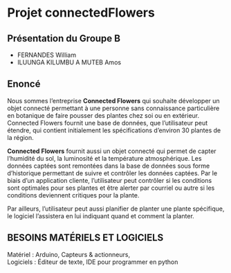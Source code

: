 # Projet connectedFlowers

## Présentation du Groupe B
* FERNANDES William  
* ILUUNGA KILUMBU A MUTEB Amos

## Enoncé
Nous sommes l’entreprise **Connected Flowers** qui souhaite développer un objet connecté permettant à une personne sans connaissance particulière en botanique de faire pousser des plantes chez soi ou en extérieur. Connected Flowers fournit une base de données, que l’utilisateur peut étendre, qui contient initialement les spécifications d’environ 30 plantes de la région.

**Connected Flowers** fournit aussi un objet connecté qui permet de capter l’humidité du sol, la luminosité et la température atmosphérique. Les données captées sont remontées dans la base de données sous forme d’historique permettant de suivre et contrôler les données captées. Par le biais d’un application cliente, l’utilisateur peut contrôler si les conditions sont optimales pour ses plantes et être alerter par courriel ou autre si les conditions deviennent critiques pour la plante. 

Par ailleurs, l’utilisateur peut aussi planifier de planter une plante spécifique, le logiciel l’assistera en lui indiquant quand et comment la planter.

## BESOINS MATÉRIELS ET LOGICIELS
Matériel : Arduino, Capteurs & actionneurs,  
Logiciels : Éditeur de texte, IDE pour programmer en python